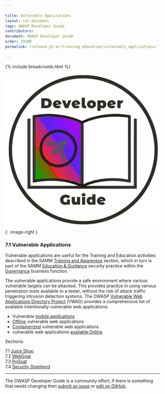 ```yaml
---

title: Vulnerable Applications
layout: col-document
tags: OWASP Developer Guide
contributors:
document: OWASP Developer Guide
order: 29100
permalink: /release-pt-br/training_education/vulnerable_applications/

---
```


{% include breadcrumb.html %}

<style type="text/css">
.image-right {
  height: 180px;
  display: block;
  margin-left: auto;
  margin-right: auto;
  float: right;
}
</style>

![Developer guide logo](../../../assets/images/dg_logo_bbd.png "OWASP Developer Guide"){: .image-right }

### 7.1 Vulnerable Applications

Vulnerable applications are useful for the Training and Education activities
described in the SAMM [Training and Awareness][sammgegta] section,
which in turn is part of the SAMM [Education & Guidance][sammgeg] security practice
within the [Governance][sammg] business function.

The vulnerable applications provide a safe environment where various vulnerable targets can be attacked.
This provides practice in using various penetration tools available to a tester,
without the risk of attack traffic triggering intrusion detection systems.
The OWASP [Vulnerable Web Applications Directory Project][vwad] (VWAD) provides a comprehensive list of
available intentionally-vulnerable web applications:

* Vulnerable [mobile applications][vwad-mobile]
* [Offline][vwad-offline] vulnerable web applications
* [Containerized][vwad-containers] vulnerable web applications
* vulnerable web applications [available Online][vwad-online]

Sections:  

7.1 [Juice Shop](01-juice-shop.md)  
7.2 [WebGoat](02-webgoat.md)  
7.3 [PyGoat](03-pygoat.md)  
7.4 [Security Shepherd](04-security-shepherd.md)  

----

The OWASP Developer Guide is a community effort; if there is something that needs changing
then [submit an issue][issue0910] or [edit on GitHub][edit0910].

[edit0910]: https://github.com/OWASP/www-project-developer-guide/blob/main/draft/09-training-education/01-vulnerable-apps/toc.md
[issue0910]: https://github.com/OWASP/www-project-developer-guide/issues/new?labels=enhancement&template=request.md&title=Update:%2009-training-education/01-vulnerable-apps/00-toc
[sammg]: https://owaspsamm.org/model/governance/
[sammgeg]: https://owaspsamm.org/model/governance/education-and-guidance/
[sammgegta]: https://owaspsamm.org/model/governance/education-and-guidance/stream-a/
[vwad]: https://owasp.org/www-project-vulnerable-web-applications-directory/
[vwad-containers]: https://owasp.org/www-project-vulnerable-web-applications-directory/#div-container
[vwad-mobile]: https://owasp.org/www-project-vulnerable-web-applications-directory/#div-mobile
[vwad-online]: https://owasp.org/www-project-vulnerable-web-applications-directory/#div-online
[vwad-offline]: https://owasp.org/www-project-vulnerable-web-applications-directory/#div-offline
